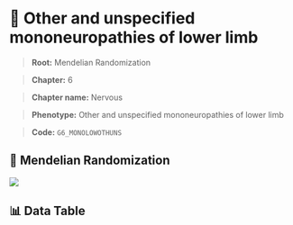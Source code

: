 # 🧪 Other and unspecified mononeuropathies of lower limb

> **Root:** Mendelian Randomization

> **Chapter:** 6  

> **Chapter name:** Nervous

> **Phenotype:** Other and unspecified mononeuropathies of lower limb  

> **Code:** `G6_MONOLOWOTHUNS`

## 🧬 Mendelian Randomization  

<img src="/MR/Figures/Forward/G6_MONOLOWOTHUNS.png"/>

## 📊 Data Table

<CsvTableMRF src="/public/MR/Data/Forward/G6_MONOLOWOTHUNS.csv"/>
